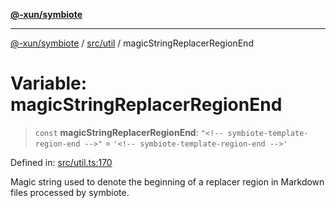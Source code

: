 [**@-xun/symbiote**](../../../README.md)

***

[@-xun/symbiote](../../../README.md) / [src/util](../README.md) / magicStringReplacerRegionEnd

# Variable: magicStringReplacerRegionEnd

> `const` **magicStringReplacerRegionEnd**: `"<!-- symbiote-template-region-end -->"` = `'<!-- symbiote-template-region-end -->'`

Defined in: [src/util.ts:170](https://github.com/Xunnamius/symbiote/blob/fda4254d9bfeb125461ee3377ddb123772e5d050/src/util.ts#L170)

Magic string used to denote the beginning of a replacer region in Markdown
files processed by symbiote.
